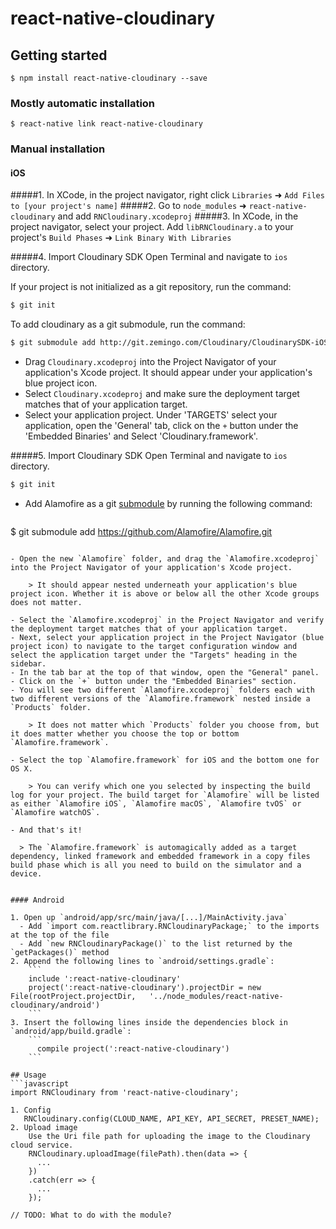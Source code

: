 
# react-native-cloudinary

## Getting started

`$ npm install react-native-cloudinary --save`

### Mostly automatic installation

`$ react-native link react-native-cloudinary`

### Manual installation


#### iOS

#####1. In XCode, in the project navigator, right click `Libraries` ➜ `Add Files to [your project's name]`
#####2. Go to `node_modules` ➜ `react-native-cloudinary` and add `RNCloudinary.xcodeproj`
#####3. In XCode, in the project navigator, select your project. Add `libRNCloudinary.a` to your project's `Build Phases` ➜ `Link Binary With Libraries`

#####4. Import Cloudinary SDK
Open Terminal and navigate to `ios` directory.

If your project is not initialized as a git repository, run the command:

```bash
$ git init
```

To add cloudinary as a git submodule, run the command:

```bash
$ git submodule add http://git.zemingo.com/Cloudinary/CloudinarySDK-iOS.git
```

- Drag `Cloudinary.xcodeproj` into the Project Navigator of your application's Xcode project. It should appear under your application's blue project icon.
- Select `Cloudinary.xcodeproj` and make sure the deployment target matches that of your application target.
- Select your application project. Under 'TARGETS' select your application, open the 'General' tab, click on the `+` button under the 'Embedded Binaries' and Select 'Cloudinary.framework'.

#####5. Import Cloudinary SDK
Open Terminal and navigate to `ios` directory.
  ```bash
$ git init
```
- Add Alamofire as a git [submodule](http://git-scm.com/docs/git-submodule) by running the following command:

  ```bash
$ git submodule add https://github.com/Alamofire/Alamofire.git
```

- Open the new `Alamofire` folder, and drag the `Alamofire.xcodeproj` into the Project Navigator of your application's Xcode project.

    > It should appear nested underneath your application's blue project icon. Whether it is above or below all the other Xcode groups does not matter.

- Select the `Alamofire.xcodeproj` in the Project Navigator and verify the deployment target matches that of your application target.
- Next, select your application project in the Project Navigator (blue project icon) to navigate to the target configuration window and select the application target under the "Targets" heading in the sidebar.
- In the tab bar at the top of that window, open the "General" panel.
- Click on the `+` button under the "Embedded Binaries" section.
- You will see two different `Alamofire.xcodeproj` folders each with two different versions of the `Alamofire.framework` nested inside a `Products` folder.

    > It does not matter which `Products` folder you choose from, but it does matter whether you choose the top or bottom `Alamofire.framework`.

- Select the top `Alamofire.framework` for iOS and the bottom one for OS X.

    > You can verify which one you selected by inspecting the build log for your project. The build target for `Alamofire` will be listed as either `Alamofire iOS`, `Alamofire macOS`, `Alamofire tvOS` or `Alamofire watchOS`.

- And that's it!

  > The `Alamofire.framework` is automagically added as a target dependency, linked framework and embedded framework in a copy files build phase which is all you need to build on the simulator and a device.


#### Android

1. Open up `android/app/src/main/java/[...]/MainActivity.java`
  - Add `import com.reactlibrary.RNCloudinaryPackage;` to the imports at the top of the file
  - Add `new RNCloudinaryPackage()` to the list returned by the `getPackages()` method
2. Append the following lines to `android/settings.gradle`:
  	```
  	include ':react-native-cloudinary'
  	project(':react-native-cloudinary').projectDir = new File(rootProject.projectDir, 	'../node_modules/react-native-cloudinary/android')
  	```
3. Insert the following lines inside the dependencies block in `android/app/build.gradle`:
  	```
      compile project(':react-native-cloudinary')
  	```

## Usage
```javascript
import RNCloudinary from 'react-native-cloudinary';

1. Config
   RNCloudinary.config(CLOUD_NAME, API_KEY, API_SECRET, PRESET_NAME);
2. Upload image
    Use the Uri file path for uploading the image to the Cloudinary cloud service.
    RNCloudinary.uploadImage(filePath).then(data => {
      ...
    })
    .catch(err => {
      ...
    });

// TODO: What to do with the module?
```
  
